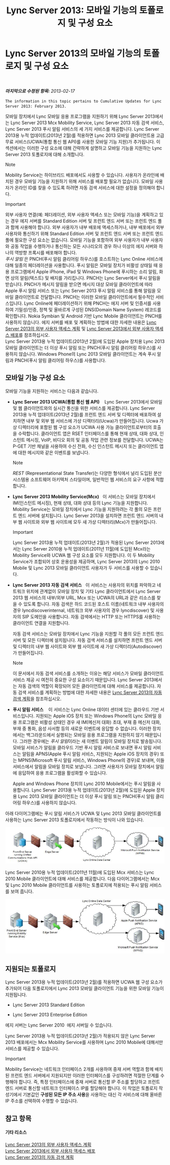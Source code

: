 ﻿---
title: 'Lync Server 2013: 모바일 기능의 토폴로지 및 구성 요소'
TOCTitle: 모바일 기능의 토폴로지 및 구성 요소
ms:assetid: be3cae7a-095d-4785-91ba-6fac99eba92a
ms:mtpsurl: https://technet.microsoft.com/ko-kr/library/Hh690037(v=OCS.15)
ms:contentKeyID: 49304887
ms.date: 08/24/2015
mtps_version: v=OCS.15
ms.translationtype: HT
---

# Lync Server 2013의 모바일 기능의 토폴로지 및 구성 요소

 

_**마지막으로 수정된 항목:** 2013-02-17_

    The information in this topic pertains to Cumulative Updates for Lync Server 2013: February 2013.

모바일 장치에서 Lync 모바일 응용 프로그램을 지원하기 위해 Lync Server 2013에서는 Lync Server 2013 Mcx Mobility Service, Lync Server 2013 자동 검색 서비스, Lync Server 2013 푸시 알림 서비스의 세 가지 서비스를 제공합니다. Lync Server 2013용 누적 업데이트(2013년 2월)를 적용하면 Lync 2013 모바일 클라이언트용 고급 무료 서비스(UCWA(통합 통신 웹 API)를 사용한 모바일 기능 지원)가 추가됩니다. 이 섹션에서는 이러한 구성 요소에 대해 간략하게 설명하고 모바일 기능을 지원하는 Lync Server 2013 토폴로지에 대해 소개합니다.


> [!NOTE]
> Mobility Service는 하이브리드 배포에서도 사용할 수 있습니다. 사용자가 온라인에 배치된 경우 모바일 기능을 지원하기 위해 서비스를 배포할 필요가 없습니다. 모바일 사용자가 온라인 ID를 찾을 수 있도록 하려면 자동 검색 서비스에 대한 설정을 정의해야 합니다.




> [!IMPORTANT]
> 외부 사용자 연결(예: 페더레이션, 외부 사용자 액세스 또는 모바일 기능)을 계획하고 있는 경우 에지 서버를 Standard Edition 서버 및 프런트 엔드 서버 또는 프런트 엔드 풀과 함께 사용해야 합니다. 외부 사용자가 내부 배포에 액세스하거나, 내부 배포에서 외부 사용자와 통신하기 위해 Standard Edition 서버 및 프런트 엔드 서버 또는 프런트 엔드 풀에 필요한 구성 요소는 없습니다. 모바일 기능을 포함하여 외부 사용자가 내부 사용자와 공동 작업을 수행하거나 통신하는 모든 시나리오의 경우 하나 이상의 에지 서버와 하나의 역방향 프록시를 배포해야 합니다.<BR><EM>푸시 알림</EM> 은 PNCH(푸시 알림 클리어링 하우스)를 호스트하는 Lync Online 서비스에 대해 일종의 페더레이션을 사용합니다. 푸시 알림은 모바일 장치가 비활성 상태일 때 응용 프로그램에서 Apple iPhone, iPad 및 Windows Phone에 푸시하는 소리 알림, 화면 상의 알림(텍스트) 및 배지를 가리킵니다. PNCH는 Lync Server에서 푸시 알림을 받습니다. PNCH가 메시지 알림을 받으면 메시지 대상 모바일 클라이언트에 따라 Apple 푸시 알림 서비스 또는 Lync Server 2013 푸시 알림 서비스를 통해 알림을 모바일 클라이언트로 전달합니다. PNCH는 이러한 모바일 클라이언트에서 필수적인 서비스입니다. Lync Online에 페더레이션하기 위해 PNCH는 에지 서버 및 인증서를 사용하여 기밀성/인증, 정책 및 올바르게 구성된 DNS(Domain Name System) 레코드를 확인합니다. Nokia Symbian 및 Android 기반 Lync Mobile 클라이언트는 PNCH를 사용하지 않습니다. 에지 서버를 배포 및 계획하는 방법에 대한 자세한 내용은 <A href="lync-server-2013-planning-for-external-user-access.md">Lync Server 2013의 외부 사용자 액세스 계획</A> 및 <A href="lync-server-2013-deploying-external-user-access.md">Lync Server 2013에서 외부 사용자 액세스 배포</A>를 참조하십시오.<BR>Lync Server 2013용 누적 업데이트(2013년 2월)에 도입된 Apple 장치용 Lync 2013 모바일 클라이언트는 더 이상 푸시 알림 또는 PNCH(푸시 알림 클리어링 하우스)를 사용하지 않습니다. Windows Phone의 Lync 2013 모바일 클라이언트는 계속 푸시 알림과 PNCH(푸시 알림 클리어링 하우스)를 사용합니다.



## 모바일 기능 구성 요소

모바일 기능을 지원하는 서비스는 다음과 같습니다.

  - **Lync Server 2013 UCWA(통합 통신 웹 API)**    Lync Server 2013에서 모바일 및 웹 클라이언트와의 실시간 통신을 위한 서비스를 제공합니다. Lync Server 2013용 누적 업데이트(2013년 2월)를 프런트 엔드 서버 및 디렉터에 배포하여 설치하면 내부 및 외부 웹 서비스에 가상 디렉터리(Ucwa)가 만들어집니다. Ucwa 가상 디렉터리에 포함된 웹 구성 요소가 UCWA 사용 가능 클라이언트로부터의 호출을 수락합니다. 클라이언트 앱은 RSET 인터페이스를 통해 현재 상태, 대화 상대, 인스턴트 메시징, VoIP, 비디오 회의 및 공동 작업 관련 정보를 전달합니다. UCWA는 P-GET 기반 채널을 사용하여 수신 전화, 수신 인스턴트 메시지 또는 클라이언트 앱에 대한 메시지와 같은 이벤트를 보냅니다.
    

    > [!NOTE]
    > <EM>REST</EM> (Representational State Transfer)는 다양한 형식에서 널리 도입된 분산 시스템용 소프트웨어 아키텍처 스타일이며, 일반적인 웹 서비스의 요구 사항에 적합합니다.



  - **Lync Server 2013 Mobility Service(Mcx)**   이 서비스는 모바일 장치에서 IM(인스턴트 메시징), 현재 상태, 대화 상대 등의 Lync 기능을 지원합니다. Mobility Service는 모바일 장치에서 Lync 기능을 지원하려는 각 풀의 모든 프런트 엔드 서버에 설치됩니다. Lync Server 2013을 설치하면 프런트 엔드 서버의 내부 웹 사이트와 외부 웹 사이트에 모두 새 가상 디렉터리(Mcx)가 만들어집니다.
    

    > [!IMPORTANT]
    > Lync Server 2013용 누적 업데이트(2013년 2월)가 적용된 Lync Server 2013에서는 Lync Server 2010용 누적 업데이트(2011년 11월)에 도입된 Mcx라는 Mobility Service와 UCWA 웹 구성 요소를 모두 지원합니다. 이 두 Mobility Service가 조합되어 상호 운용성을 제공하며, Lync Server 2013의 Lync 2010 Mobile 및 Lync 2013 모바일 클라이언트 사용자가 두 서비스를 사용할 수 있습니다.



  - **Lync Server 2013 자동 검색 서비스**   이 서비스는 사용자의 위치를 파악하고 네트워크 위치에 관계없이 모바일 장치 및 기타 Lync 클라이언트에서 Lync Server 2013 웹 서비스의 내부/외부 URL, Mcx 또는 UCWA의 URL과 같은 리소스를 찾을 수 있도록 합니다. 자동 검색은 하드 코드된 호스트 이름(네트워크 내부 사용자의 경우 lyncdiscoverinternal, 네트워크 외부 사용자의 경우 lyncdiscover) 및 사용자의 SIP 도메인을 사용합니다. 자동 검색에서는 HTTP 또는 HTTPS를 사용하는 클라이언트 연결을 지원합니다.
    
    자동 검색 서비스는 모바일 장치에서 Lync 기능을 지원할 각 풀의 모든 프런트 엔드 서버 및 모든 디렉터에 설치됩니다. 자동 검색 서비스를 설치하면 프런트 엔드 서버 및 디렉터의 내부 웹 사이트와 외부 웹 사이트에 새 가상 디렉터리(Autodiscover)가 만들어집니다.
    

    > [!NOTE]
    > 이 문서에서 자동 검색 서비스를 소개하는 이유는 해당 서비스가 모바일 클라이언트 서비스 제공 시 여전히 중요한 구성 요소이기 때문입니다. Lync Server 2013에서는 자동 검색의 역할이 확장되어 모든 클라이언트에 대해 서비스를 제공합니다. 자동 검색 서비스를 계획하는 방법에 대한 자세한 내용은 <A href="lync-server-2013-planning-for-autodiscover.md">Lync Server 2013의 자동 검색 계획</A>을 참조하십시오.



  - **푸시 알림 서비스**    이 서비스는 Lync Online 데이터 센터에 있는 클라우드 기반 서비스입니다. 지원되는 Apple iOS 장치 또는 Windows Phone의 Lync 모바일 응용 프로그램은 비활성 상태인 경우 새 IM(메신저 대화) 초대, 부재 중 메신저 대화, 부재 중 통화, 음성 사서함 등의 새로운 이벤트에 응답할 수 없습니다. 이러한 장치에서는 백그라운드에서 실행되는 모바일 응용 프로그램을 지원하지 않기 때문입니다. 그러한 경우에는 *푸시 알림*이라는 새 이벤트 알림이 모바일 장치로 발송됩니다. 모바일 서비스가 알림을 클라우드 기반 푸시 알림 서비스로 보내면 푸시 알림 서비스는 알림을 APNS(Apple 푸시 알림 서비스, 지원되는 Apple iOS 장치의 경우) 또는 MPNS(Microsoft 푸시 알림 서비스, Windows Phone의 경우)로 보내며, 이들 서비스에서 알림을 모바일 장치로 보냅니다. 그러면 사용자가 모바일 장치에서 알림에 응답하여 응용 프로그램을 활성화할 수 있습니다.
    
    Apple and Windows Phone 장치의 Lync 2010 Mobile에서는 푸시 알림을 사용합니다. Lync Server 2013용 누적 업데이트(2013년 2월)에 도입된 Apple 장치용 Lync 2013 모바일 클라이언트는 더 이상 푸시 알림 또는 PNCH(푸시 알림 클리어링 하우스)를 사용하지 않습니다.

아래 다이어그램에는 푸시 알림 서비스가 UCWA 및 Lync 2013 모바일 클라이언트를 사용하는 Lync Server 2013 토폴로지에서 작동하는 방식이 나와 있습니다.

![푸시 알림 서비스 UCWA](images/Hh690037.166d60fd-ff71-4ffe-9f66-3c8bbde0b5ae(OCS.15).jpg "푸시 알림 서비스 UCWA")

Lync Server 2010용 누적 업데이트(2011년 11월)에 도입된 Mcx 서비스는 Lync 2010 Mobile 클라이언트에 대해 서비스를 제공합니다. 다음 다이어그램에서는 Mcx 및 Lync 2010 Mobile 클라이언트를 사용하는 토폴로지에 적용되는 푸시 알림 서비스를 보여 줍니다.

![푸시 알림 서비스 MCX](images/Hh690037.3081634e-60e7-4348-b24e-bbbf05a90f5f(OCS.15).jpg "푸시 알림 서비스 MCX")

## 지원되는 토폴로지

Lync Server 2013용 누적 업데이트(2013년 2월)를 적용하면 UCWA 웹 구성 요소가 추가되어 다음 토폴로지에서 Lync 2013 모바일 클라이언트 기능을 위한 모바일 기능이 지원됩니다.

  - Lync Server 2013 Standard Edition

  - Lync Server 2013 Enterprise Edition

에지 서버는 Lync Server 2010  에지 서버일 수 있습니다.

Lync Server 2013용 누적 업데이트(2013년 2월)가 적용되지 않은 Lync Server 2013 배포에서는 Mcx Mobility Service를 사용하며 Lync 2010 Mobile에 대해서만 서비스를 제공할 수 있습니다.


> [!IMPORTANT]
> Mobility Service는 네트워크 인터페이스 2개를 사용하여 중재 서버 역할과 함께 배치된 프런트 엔드 서버에서 지원되지만 이러한 인터페이스를 구성하려면 적절한 단계를 수행해야 합니다. 즉, 특정 인터페이스에 중재 서버로 통신할 IP 주소를 할당하고 프런트 엔드 서버로 통신할 네트워크 인터페이스 IP를 할당해야 합니다. 이 작업은 토폴로지 작성기에서 기본값인 <STRONG>구성된 모든 IP 주소 사용</STRONG>을 사용하는 대신 각 서비스에 대해 올바른 IP 주소를 선택하여 수행할 수 있습니다.



## 참고 항목

#### 기타 리소스

[Lync Server 2013의 외부 사용자 액세스 계획](lync-server-2013-planning-for-external-user-access.md)  
[Lync Server 2013에서 외부 사용자 액세스 배포](lync-server-2013-deploying-external-user-access.md)  
[Lync Server 2013의 자동 검색 계획](lync-server-2013-planning-for-autodiscover.md)


